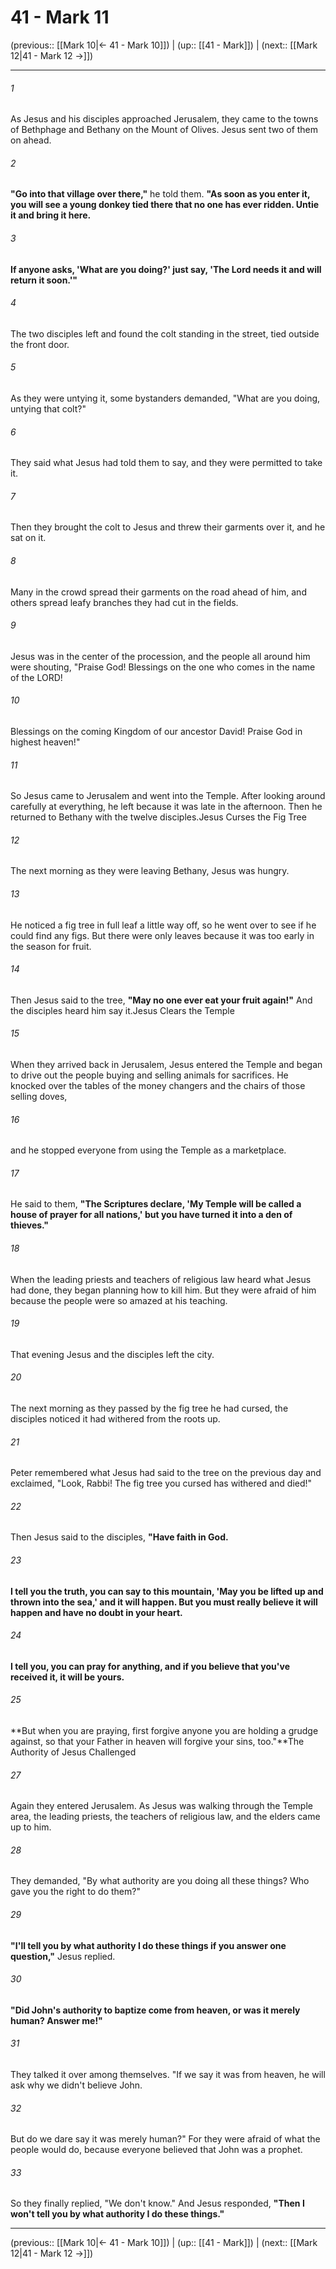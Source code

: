 # 41 - Mark 11

(previous:: [[Mark 10|← 41 - Mark 10]]) | (up:: [[41 - Mark]]) | (next:: [[Mark 12|41 - Mark 12 →]])

***


###### 1 
As Jesus and his disciples approached Jerusalem, they came to the towns of Bethphage and Bethany on the Mount of Olives. Jesus sent two of them on ahead. 

###### 2 
**"Go into that village over there,"** he told them. **"As soon as you enter it, you will see a young donkey tied there that no one has ever ridden. Untie it and bring it here.** 

###### 3 
**If anyone asks, 'What are you doing?' just say, 'The Lord needs it and will return it soon.'"** 

###### 4 
The two disciples left and found the colt standing in the street, tied outside the front door. 

###### 5 
As they were untying it, some bystanders demanded, "What are you doing, untying that colt?" 

###### 6 
They said what Jesus had told them to say, and they were permitted to take it. 

###### 7 
Then they brought the colt to Jesus and threw their garments over it, and he sat on it. 

###### 8 
Many in the crowd spread their garments on the road ahead of him, and others spread leafy branches they had cut in the fields. 

###### 9 
Jesus was in the center of the procession, and the people all around him were shouting, "Praise God! Blessings on the one who comes in the name of the LORD! 

###### 10 
Blessings on the coming Kingdom of our ancestor David! Praise God in highest heaven!" 

###### 11 
So Jesus came to Jerusalem and went into the Temple. After looking around carefully at everything, he left because it was late in the afternoon. Then he returned to Bethany with the twelve disciples.Jesus Curses the Fig Tree 

###### 12 
The next morning as they were leaving Bethany, Jesus was hungry. 

###### 13 
He noticed a fig tree in full leaf a little way off, so he went over to see if he could find any figs. But there were only leaves because it was too early in the season for fruit. 

###### 14 
Then Jesus said to the tree, **"May no one ever eat your fruit again!"** And the disciples heard him say it.Jesus Clears the Temple 

###### 15 
When they arrived back in Jerusalem, Jesus entered the Temple and began to drive out the people buying and selling animals for sacrifices. He knocked over the tables of the money changers and the chairs of those selling doves, 

###### 16 
and he stopped everyone from using the Temple as a marketplace. 

###### 17 
He said to them, **"The Scriptures declare, 'My Temple will be called a house of prayer for all nations,' but you have turned it into a den of thieves."** 

###### 18 
When the leading priests and teachers of religious law heard what Jesus had done, they began planning how to kill him. But they were afraid of him because the people were so amazed at his teaching. 

###### 19 
That evening Jesus and the disciples left the city. 

###### 20 
The next morning as they passed by the fig tree he had cursed, the disciples noticed it had withered from the roots up. 

###### 21 
Peter remembered what Jesus had said to the tree on the previous day and exclaimed, "Look, Rabbi! The fig tree you cursed has withered and died!" 

###### 22 
Then Jesus said to the disciples, **"Have faith in God.** 

###### 23 
**I tell you the truth, you can say to this mountain, 'May you be lifted up and thrown into the sea,' and it will happen. But you must really believe it will happen and have no doubt in your heart.** 

###### 24 
**I tell you, you can pray for anything, and if you believe that you've received it, it will be yours.** 

###### 25 
**But when you are praying, first forgive anyone you are holding a grudge against, so that your Father in heaven will forgive your sins, too."**The Authority of Jesus Challenged 

###### 27 
Again they entered Jerusalem. As Jesus was walking through the Temple area, the leading priests, the teachers of religious law, and the elders came up to him. 

###### 28 
They demanded, "By what authority are you doing all these things? Who gave you the right to do them?" 

###### 29 
**"I'll tell you by what authority I do these things if you answer one question,"** Jesus replied. 

###### 30 
**"Did John's authority to baptize come from heaven, or was it merely human? Answer me!"** 

###### 31 
They talked it over among themselves. "If we say it was from heaven, he will ask why we didn't believe John. 

###### 32 
But do we dare say it was merely human?" For they were afraid of what the people would do, because everyone believed that John was a prophet. 

###### 33 
So they finally replied, "We don't know." And Jesus responded, **"Then I won't tell you by what authority I do these things."**

***

(previous:: [[Mark 10|← 41 - Mark 10]]) | (up:: [[41 - Mark]]) | (next:: [[Mark 12|41 - Mark 12 →]])
